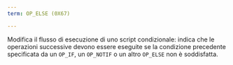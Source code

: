 ```yaml
---
term: OP_ELSE (0X67)

---
```

Modifica il flusso di esecuzione di uno script condizionale: indica che le operazioni successive devono essere eseguite se la condizione precedente specificata da un `OP_IF`, un `OP_NOTIF` o un altro `OP_ELSE` non è soddisfatta.